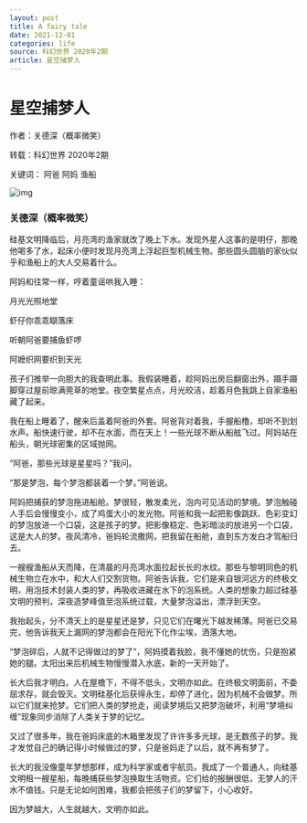 ```yaml
---
layout: post
title: A fairy tale
date: 2021-12-01
categories: life
source: 科幻世界 2020年2期
article: 星空捕梦人
---
```




# 星空捕梦人

作者：关德深（概率微笑）

转载：科幻世界 2020年2期

关键词： 阿爸 阿妈 渔船

![img](http://p4.itc.cn/q_70/images03/20201130/e1904c9b16fc4cecbc4c318f42ac27fb.jpeg
)

### 关德深（概率微笑）

硅基文明降临后，月亮湾的渔家就改了晚上下水。发现外星人这事的是明仔，那晚他喝多了水，起床小便时发现月亮湾上浮起巨型机械生物。那些圆头圆脑的家伙似乎和渔船上的大人交易着什么。

阿妈和往常一样，哼着童谣哄我入睡：

月光光照地堂

虾仔你乖乖瞓落床

听朝阿爸要捕鱼虾啰

阿嬷织网要织到天光

孩子们推举一向胆大的我查明此事。我假装睡着，趁阿妈出房后翻窗出外，蹑手蹑脚穿过屋前晾满莞草的地堂。夜空繁星点点，月光皎洁，趁着月色我跳上自家渔船藏了起来。

我在船上睡着了，醒来后盖着阿爸的外套。阿爸背对着我，手握船櫓，却听不到划水声。船快速行驶，却不在水面，而在天上！一些光球不断从船舷飞过。阿妈站在船头，朝光球密集的区域抛网。

“阿爸，那些光球是星星吗？”我问。

“那是梦泡，每个梦泡都装着一个梦。”阿爸说。

阿妈把捕获的梦泡拖进船舱。梦很轻，散发柔光，泡内可见活动的梦境。梦泡触碰人手后会慢慢变小，成了鸡蛋大小的发光物。阿爸和我一起把影像跳跃、色彩变幻的梦泡放进一个口袋，这是孩子的梦。把影像稳定、色彩暗淡的放进另一个口袋，这是大人的梦。夜风清冷，爸妈轮流撒网，把我留在船舱，直到东方发白才驾船归去。

一艘艘渔船从天而降，在清晨的月亮湾水面拉起长长的水纹。那些与黎明同色的机械生物立在水中，和大人们交割货物。阿爸告诉我，它们是来自银河远方的终极文明，用泡技术封装人类的梦，再吸收进藏在水下的泡系统。人类的想象力超过硅基文明的预判，深夜造梦峰值至泡系统过载，大量梦泡溢出，漂浮到天空。

我抬起头，分不清天上的是星星还是梦，只见它们在曙光下越发稀薄。阿爸已交易完，他告诉我天上漏网的梦泡都会在阳光下化作尘埃，洒落大地。

“梦泡碎后，人就不记得做过的梦了”，阿妈摸着我脸，我不懂她的忧伤，只是抱紧她的腿。太阳出来后机械生物慢慢潜入水底，新的一天开始了。

长大后我才明白。人在屋檐下，不得不低头，文明亦如此。在终极文明面前，不委屈求存，就会毁灭。文明硅基化后获得永生，却停了进化，因为机械不会做梦。所以它们就来抢梦。它们把人类的梦抢走，阅读梦境后又把梦泡破坏，利用“梦境纠缠”现象同步消除了人类关于梦的记忆。

又过了很多年，我在爸妈床底的木箱里发现了许许多多光球，是无数孩子的梦。我才发觉自己的确记得小时候做过的梦，只是爸妈走了以后，就不再有梦了。

长大的我没像童年梦想那样，成为科学家或者宇航员。我成了一个普通人，向硅基文明租一艘星船，每晚捕获些梦泡换取生活物资。它们给的报酬很低，无梦人的汗水不值钱。只是无论如何困难，我都会把孩子们的梦留下，小心收好。

因为梦越大，人生就越大，文明亦如此。


